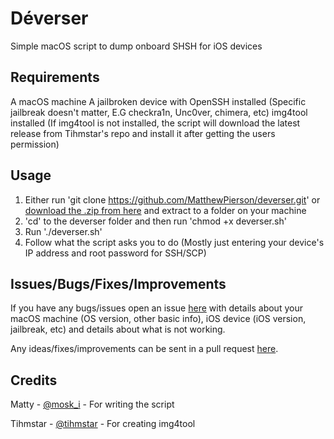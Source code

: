 # Déverser
Simple macOS script to dump onboard SHSH for iOS devices

## Requirements

A macOS machine
A jailbroken device with OpenSSH installed (Specific jailbreak doesn't matter, E.G checkra1n, Unc0ver, chimera, etc)
img4tool installed (If img4tool is not installed, the script will download the latest release from Tihmstar's repo and install it after getting the users permission)

## Usage

1. Either run 'git clone https://github.com/MatthewPierson/deverser.git' or [download the .zip from here](https://github.com/MatthewPierson/deverser/archive/master.zip) and extract to a folder on your machine
2. 'cd' to the deverser folder and then run 'chmod +x deverser.sh'
3. Run './deverser.sh'
4. Follow what the script asks you to do (Mostly just entering your device's IP address and root password for SSH/SCP)

## Issues/Bugs/Fixes/Improvements

If you have any bugs/issues open an issue [here](https://github.com/MatthewPierson/deverser/issues) with details about your macOS machine (OS version, other basic info), iOS device (iOS version, jailbreak, etc) and details about what is not working.

Any ideas/fixes/improvements can be sent in a pull request [here](https://github.com/MatthewPierson/deverser/pulls).

## Credits

Matty - [@mosk_i](https://twitter.com/mosk_i) - For writing the script

Tihmstar - [@tihmstar](https://twitter.com/tihmstar) - For creating img4tool
